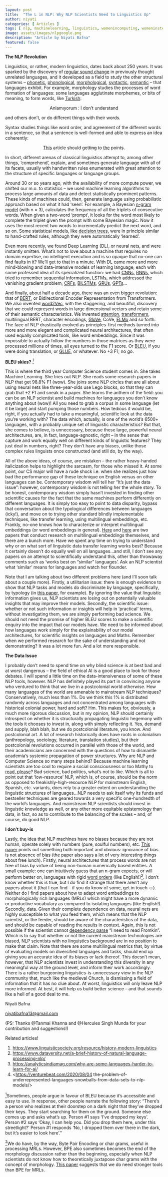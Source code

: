 ```yaml
---
layout: post
title:  "The L in NLP: Why NLP Scientists Need to Linguistics Up"
author: niyati
categories: [ Articles ]
tags: [ nlp, machinelearning, linguistics, womenincomputing, womeninstem, ashokauniversity, wicsashoka ]
image: assets/images/nlpgoogle.png
description: "Article by Niyati Bafna"
featured: false
---
```

**The NLP Revolution**

Linguistics, or rather, modern linguistics, dates back about 250 years. It was sparked by the discovery of [regular sound change](https://en.wikipedia.org/wiki/Sound_change) in previously thought unrelated languages, and it developed as a field to study the other structural systems – [phonetic](https://www.britannica.com/science/phonetics), [phonological](https://all-about-linguistics.group.shef.ac.uk/branches-of-linguistics/phonology/), [morphological](https://all-about-linguistics.group.shef.ac.uk/branches-of-linguistics/morphology/what-is-morphology/), [syntactic](https://all-about-linguistics.group.shef.ac.uk/branches-of-linguistics/syntax/what-does-syntax-study/), [semantic](https://all-about-linguistics.group.shef.ac.uk/branches-of-linguistics/semantics/what-does-semantics-study/) – that languages exhibit. For example, morphology studies the processes of word formation of languages: some languages agglutinate morphemes, or bits of meaning, to form words, like [Turkish](https://www.surfacelanguages.com/articles/turkish/learningturkish.html):

<div align="center">Anlamıyorum : I don’t understand</div>

and others don’t, or do different things with their words. 

Syntax studies things like word order, and agreement of the different words in a sentence, so that a sentence is well-formed and able to express an idea coherently:

<div align="center"><ins>This</ins> article should get<s>ting</s> to <ins>the</ins> point<s>s</s>.</div>

In short, different arenas of classical linguistics attempt to, among other things, ‘comprehend’, explain, and sometimes generate language with all of its facets, usually with handwritten rules enumerated with great attention to the structure of specific languages or language groups. 

Around 30 or so years ago, with the availability of more compute power, we shifted our m.o. to statistics – we used machine learning algorithms to process large amounts of data and detect statistically prominent patterns. These kinds of machines could, then, generate language using probabilistic approach based on what it had ‘seen’. For example, a Bayesian [n-gram model](https://towardsdatascience.com/introduction-to-language-models-n-gram-e323081503d9) (with n = 3), calculates the frequency of all the triplets of consecutive words. When given a two-word ‘prompt’, it looks for the word most likely to complete the triplet given the prompt with some Bayesian magic. Now it uses the most recent two words to incrementally predict the next word, and so on. Some statistical models, like [decision trees](https://towardsdatascience.com/decision-tree-in-machine-learning-e380942a4c96#:~:text=Decision%20tree%20is%20one%20of,set%20based%20on%20different%20conditions), were in principle similar to hand-crafted rules, although they were automatically ‘learned’.

Even more recently, we found Deep Learning (DL), or neural nets, and were instantly smitten. What’s not to love about a machine that requires no domain expertise, no intelligent execution and is so opaque that no-one can find faults in it? We’ll get to that in a minute. With DL came more and more mind-blowing and data-intensive models of learning language, each with some professed idea of its specialized function: we had [CNNs](https://deepai.org/machine-learning-glossary-and-terms/convolutional-neural-network#:~:text=A%20convolutional%20neural%20network%20is%20a%20special%20kind%20of%20feedforward,There%20is%20no%20convolution%20kernel.), [RNNs](https://www.analyticsvidhya.com/blog/2017/12/introduction-to-recurrent-neural-networks/), which tried to remember sequential information, LSTMs, which addressed the vanishing gradient problem, [CRFs](https://towardsdatascience.com/conditional-random-fields-explained-e5b8256da776), [BiLSTMs](https://datascience.stackexchange.com/questions/25650/what-is-lstm-bilstm-and-when-to-use-them), [GRUs](https://towardsdatascience.com/understanding-gru-networks-2ef37df6c9be), [GPTs](https://towardsdatascience.com/openai-gpt-2-understanding-language-generation-through-visualization-8252f683b2f8)… 

And finally, about half a decade ago, there was an even bigger revolution: that of [BERT](https://towardsdatascience.com/bert-explained-state-of-the-art-language-model-for-nlp-f8b21a9b6270), or Bidirectional Encoder Representation from Transformers. We also invented [word2Vec](https://israelg99.github.io/2017-03-23-Word2Vec-Explained/#:~:text=Word2Vec%20is%20a%20shallow%2C%20two,corresponding%20vector%20in%20the%20space.), with the staggering, and beautiful, discovery that we could represent words in large dimensional vectors and retain some of their semantic characteristics. We invented [attention](https://arxiv.org/abs/1706.03762), [transformers](http://jalammar.github.io/illustrated-transformer/), multilingual BERT, character encodings, [GloVe](https://towardsdatascience.com/light-on-math-ml-intuitive-guide-to-understanding-glove-embeddings-b13b4f19c010), CoVe, [ELMo](https://allennlp.org/elmo) and so forth. The face of NLP drastically evolved as principles-first methods turned into more and more elegant and complicated neural architectures, that often used equally complicated tools, like word embeddings. Since it was impossible to actually follow the numbers in those matrices as they were processed millions of times, all eyes turned to the F1 score. Or [BLEU](https://towardsdatascience.com/bleu-bilingual-evaluation-understudy-2b4eab9bcfd1), if you were doing translation, or [GLUE](https://gluebenchmark.com/), or whatever. No +3 F1, no go. 


**BLEU skies?** <a href="#note1" id="note1ref"><sup>1</sup></a>

This is where the third year Computer Science student comes in. She takes Machine Learning. She tries out NLP. She reads some research papers in NLP that get 98.8% F1 (wow). She joins some NLP circles that are all about using neural nets like three-year-olds use Lego blocks, so that they can grab that +2 F1 and sneak in a paper. She learns the anthem of the field: you can be an NLP scientist and build machines for languages you don’t know anything about (wow)! All you need to grab a corpus in some language (let it be large) and start pumping those numbers. How tedious it would be, right, if you actually had to take a meaningful, scientific look at the data you’re working with? The data which, actually, is one of the world’s 6500+ languages, with a probably unique set of linguistic characteristics? But that, she comes to believe, is unnecessary, because these large, powerful neural architectures, are, in fact, language-agnostic, right – in the sense that capture and work equally well on different kinds of linguistic features? They just deal in numbers, right? They don’t have any biases, unlike those complex rules linguists once constructed (and still do, by the way).

All of the above ideas, of course, are mistaken – the rather heavy-handed italicization helps to highlight the sarcasm, for those who missed it. At some point, our CS major will have a rude shock i.e. when she realizes just how bad the performance gap of these technique on English versus on other languages can be. Contemporary wisdom will tell her “It’s just the data issue”: however, contemporary wisdom is not telling her the whole story. To be honest, contemporary wisdom simply hasn’t invested in finding other scientific causes for the fact that the same machines perform differently on different languages. It is simply too easy to point to data disparity, bypass that conversation about the typological differences between languages (icky!), and move on to trying other standard blindly implementable techniques, like transfer learning, using multilingual embeddings, etc. Frankly, no-one knows how to characterize or interpret multilingual embeddings (or word embeddings in general). [Here](https://www.aclweb.org/anthology/D19-1006.pdf) and [here](https://www.aclweb.org/anthology/D19-1006.pdf) are two papers that conduct research on multilingual embeddings themselves, and there are a bunch more. Have we spent any time on trying to understand why or on what sort of linguistic data transfer learning works best? Because it certainly doesn’t do equally well on all languages…and still, I don’t see any papers on an attempt to scientifically understand this, other than throwaway comments such as ‘works best on “similar” languages’. Ask an NLP scientist what ‘similar’ means for languages and watch her flounder. 

Note that I am talking about two different problems here (and I’ll soon talk about a couple more). Firstly, a utilitarian issue: there is enough evidence to show that NLP tasks and models do discriminate by language, specifically, by typology (in [this paper](https://www.aclweb.org/anthology/P18-1072.pdf), for example). By ignoring the value that linguistic information gives us, NLP scientists are losing out on potentially valuable insights that may improve their models. Secondly, the scientific issue: whether or not such information or insights will help in ‘practical’ terms, without investigating them, we are simply performing bad science. We should not need the promise of higher BLEU scores to make a scientific enquiry into the impact that our models have. We need to be informed about how languages work simply for the explainability of our model architectures, for scientific insights on languages and Maths. Remember when we performed research for the sake of understanding and not demonstrating? It was a lot more fun. And a lot more responsible. 


**The Data Issue**

I probably don’t need to spend time on why blind science is at best bad and at worst dangerous – the field of ethical AI is a good place to look for those debates. I will spend a little time on the data-intensiveness of some of these NLP tools, however. NLP has definitely played its part in convincing anyone who ventured to think that we live in a postcolonial world otherwise. How many languages of the world are amenable to mainstream NLP techniques? Conservatively, much less than 1%. Do we think this 1% is distributed randomly across languages and not concentrated among languages with historical colonial power, hard and soft? Hm. This makes for, obviously, a much more rigorous discussion, but in my opinion, NLP should certainly introspect on whether it is structurally propagating linguistic hegemony with the tools it chooses to invest in, along with simply reflecting it. Yes, demand and supply, blah blah, but we do postcolonial literature, you know. And postcolonial art. A lot of research historically does have roots in colonialism (anthropology, sociology, literature, translation studies), but their postcolonial revolutions occurred in parallel with those of the world, and their academicians are concerned with the questions of how to dismantle academia’s systemic propagation of power structures. Why are NLP and Computer Science so many steps behind? Because machine learning scientists are too cool to require a social consciousness or too Mathy to [read, please](https://venturebeat.com/2020/08/04/the-problem-of-underrepresented-languages-snowballs-from-data-sets-to-nlp-models/)? Bad science, bad politics, what’s not to like. 
Which is all to point out that ‘low-resource’ NLP, which is, of course, should be the norm as opposed to freakishly-high-resource NLP for mainstream English, Spanish, etc. variants, does rely to a greater extent on understanding the linguistic structures of languages…NLP needs to ask itself why its funds and bestseller techniques are geared towards a very specific one-hundredth of the world’s languages. And mainstream NLP scientists should invest in linguistic knowledge as well, or any other more equitable epistemology than data, in fact, so as to contribute to the balancing of the scales – and, of course, do good NLP.


**I don’t buy-is**

Lastly, the idea that NLP machines have no biases because they are not human, operate solely with numbers (pure, soulful numbers), etc. [This paper](https://www.linguisticsociety.org/sites/default/files/08e_95.1Rawski_0.pdf) points out something both important and obvious: ignorance of bias is not absence of bias (the paper also says a lot of very interesting things about free lunch). Firstly, neural architectures that process words are not free of bias by virtue of being non-human numerically based entities. A small example: one can intuitively guess that an n-gram expects, or will perform better on, languages with rigid [word orders](https://en.wikipedia.org/wiki/Word_order) (like English!)<a href="#note2" id="note2ref"><sup>2</sup></a>. I don’t know whether this is true, but I do find it strange that there aren’t any papers about it (that I can find – if you do know of some, get in touch ☺). Neither do I find papers about how to adapt word embeddings to morphologically rich languages (MRLs) which might have a more dynamic or productive vocabulary as compared to isolating languages (like English!). Secondly, data. Given their complete dependence on data, neural nets are highly susceptible to what you feed them, which means that the NLP scientist, or the feeder, should be aware of the characteristics of the data, and should be capable of reading the results in context. Again, this is not possible if the scientist cannot [dependency parse](http://nlp.stanford.edu:8080/corenlp/process) “I need to read Fromkin”. Which is to say that whether or not the current mainstream technologies are biased, NLP scientists with no linguistics background are in no position to make that claim. 
Note that there are some multilingual metrics that, by virtue of evaluating models on diversified languages and tasks, should end up giving you an accurate idea of its biases or lack thereof. This doesn’t mean, however, that NLP scientists invest in understanding this diversity in any meaningful way at the ground level, and inform their work accordingly. There is a rather burgeoning linguistics-is-unnecessary view in the NLP community that, much like the medieval Church, is dismissing a field of information that it has no clue about. At worst, linguistics will only leave NLP more informed. At best, it will help us build better science – and that sounds like a hell of a good deal to me.

Niyati Bafna


<niyatibafna13@gmail.com>


(PS: Thanks @Tanmai Khanna and @Hercules Singh Munda for your contribution and suggestions!)













Related articles!
1. <https://www.linguisticsociety.org/resource/history-modern-linguistics>
1. <https://www.dataversity.net/a-brief-history-of-natural-language-processing-nlp/>
1. <https://analyticsindiamag.com/why-are-some-languages-harder-to-learn-for-ai/>
1. <https://venturebeat.com/2020/08/04 the-problem-of-underrepresented-languages-snowballs-from-data-sets-to-nlp-models/>

<a id="note1" href="#note1ref"><sup>1</sup></a>Sometimes, people argue in favour of BLEU because it’s accessible and easy to use. In response, other people narrate the following story: “There’s a person who realizes at their doorstep on a dark night that they’ve dropped their keys. They start searching for them on the ground. Someone else comes up and asks what’s up. Person #1 says ‘I’ve dropped my keys’. Person #2 says ‘Okay, I can help you. Did you drop them here, under this streetlight?’ Person #1 responds ‘No, I dropped them over there in the dark, but it’s easier to look here’.”  

<a id="note2" href="#note2ref"><sup>2</sup></a>We do have, by the way, Byte Pair Encoding or char grams, useful in processing MRLs. However, BPE also sometimes becomes the end of the morphology discussion rather than the beginning, especially when NLP scientists do not know how to theoretically juxtapose char grams with the concept of morphology. [This paper](https://www.aclweb.org/anthology/W15-3603.pdf) suggests that we do need stronger tools than BPE for MRLs.




